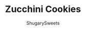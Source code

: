 ---
layout: ../../layouts/MarkdownPostLayout.astro
title: Zucchini Cookies
author: ShugarySweets
pubDate: 2021-09-29
description: "These easy Zucchini Cookies with oatmeal are soft, chewy and flavored with cinnamon spices. A layer of cream cheese frosting on top makes them even better!"
image_url: https://www.shugarysweets.com/wp-content/uploads/2022/05/zucchini-cookies-facebook.jpg
tags: ["Cookies","American"]
calories: 244
protein: 3
carbohydrates: 30
fats: 13
fiber: 1
ingredients: ["1 cup unsalted butter, melted","1 1/2 cups dark brown sugar, packed","2 large eggs","2 teaspoons vanilla extract","1 3/4 cups all-purpose flour","1 1/2 teaspoons cinnamon","1/4 teaspoon ginger","1/4 teaspoon nutmeg","1 teaspoon baking powder","1 teaspoon kosher salt","1 Tablespoon cornstarch","3 cups old fashioned oats","1 1/2 cups finely shredded zucchini","1/2 cup unsalted butter, softened","4 ounce cream cheese, softened","1/2 teaspoon vanilla extract","2 cups powdered sugar","2 Tablespoons heavy whipping cream"]
serves: 28
time: "1 hour 27 minutes"
prepTime: "15 minutes"
instructions: ["In a large bowl, combine butter and brown sugar together with a hand mixer on high speed for about 2 minutes. Scrape the sides of the bowl as needed. Add the eggs and vanilla and beat for another minute.","Add the flour, cinnamon, ginger, nutmeg, baking powder, salt, and cornstarch to the bowl and beat on low, just until combined. Add in the old-fashioned oats and combine on low speed. Fold in the shredded zucchini.","Cover the dough with plastic wrap and refrigerate for at least 1 hour.","Preheat oven to 350℉. Line a baking sheet with parchment paper. Set aside.","Drop cookie dough by about 2-3 Tablespoons of dough onto the baking sheet. ","Bake for 11-13 minutes. Don’t overbake. The edges will start to brown first. The middle of the cookie may seem like it’s underbaked, but it will continue to bake when it’s taken out of the oven.","For the frosting, beat butter and cream cheese in a mixing bowl with electric (or hand held) mixer for 3-4 minutes, scraping down the sides of the bowl as needed. Mixture should be light and fluffy.","Add in vanilla, powdered sugar, and heavy cream. Beat an additional 3-5 minutes until frosting has doubled in size and is fully blended and fluffy. Add more cream if you want the frosting thinner.","Spread frosting over cooled cookies."]
nutrition: ["244 calories","30 grams carbohydrates","45 milligrams cholesterol","13 grams fat","1 grams fiber","3 grams protein","7 grams saturated fat","86 milligrams sodium","18 grams sugar","0 grams trans fat","4 grams unsaturated fat"]
---